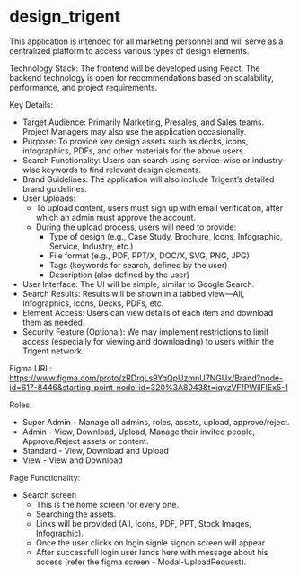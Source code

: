 # design_trigent

This application is intended for all marketing personnel and will serve as a centralized platform to access various types of design elements.

Technology Stack: The frontend will be developed using React. The backend technology is open for recommendations based on scalability, performance, and project requirements.

Key Details:
- Target Audience: Primarily Marketing, Presales, and Sales teams. Project Managers may also use the application occasionally.
- Purpose: To provide key design assets such as decks, icons, infographics, PDFs, and other materials for the above users.
- Search Functionality: Users can search using service-wise or industry-wise keywords to find relevant design elements.
- Brand Guidelines: The application will also include Trigent’s detailed brand guidelines.
- User Uploads:
  - To upload content, users must sign up with email verification, after which an admin must approve the account.
  - During the upload process, users will need to provide:
    - Type of design (e.g., Case Study, Brochure, Icons, Infographic, Service, Industry, etc.)
    - File format (e.g., PDF, PPT/X, DOC/X, SVG, PNG, JPG)
    - Tags (keywords for search, defined by the user)
    - Description (also defined by the user)
- User Interface: The UI will be simple, similar to Google Search.
- Search Results: Results will be shown in a tabbed view—All, Infographics, Icons, Decks, PDFs, etc.
- Element Access: Users can view details of each item and download them as needed.
- Security Feature (Optional): We may implement restrictions to limit access (especially for viewing and downloading) to users within the Trigent network.


Figma URL: https://www.figma.com/proto/zRDrqLs9YqQpUzmnU7NGUx/Brand?node-id=617-8446&starting-point-node-id=320%3A8043&t=iqyzVFfPWilFIEx5-1

Roles:
- Super Admin - Manage all admins, roles, assets, upload, approve/reject. 
- Admin - View, Download, Upload, Manage their invited people, Approve/Reject assets or content.
- Standard - View, Download and Upload
- View - View and Download

Page Functionality:
- Search screen
  - This is the home screen for every one.
  - Searching the assets.
  - Links will be provided (All, Icons, PDF, PPT, Stock Images, Infographic).
  - Once the user clicks on login signle signon screen will appear
  - After successfull login user lands here with message about his access (refer the figma screen - Modal-UploadRequest).
